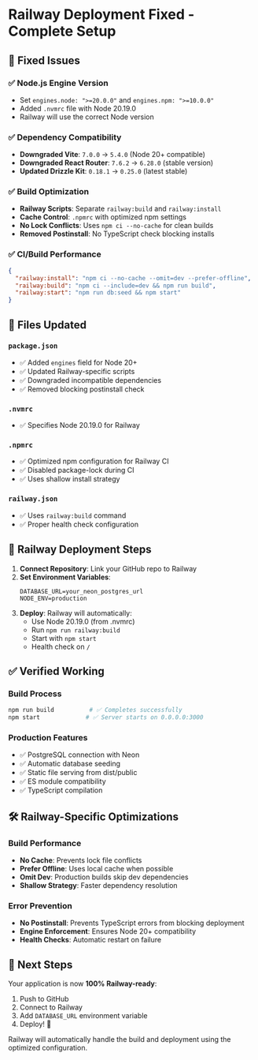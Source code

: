 # Railway Deployment Fixed - Complete Setup

## 🔧 Fixed Issues

### ✅ **Node.js Engine Version**
- Set `engines.node: ">=20.0.0"` and `engines.npm: ">=10.0.0"`
- Added `.nvmrc` file with Node 20.19.0
- Railway will use the correct Node version

### ✅ **Dependency Compatibility**
- **Downgraded Vite**: `7.0.0` → `5.4.0` (Node 20+ compatible)
- **Downgraded React Router**: `7.6.2` → `6.28.0` (stable version)
- **Updated Drizzle Kit**: `0.18.1` → `0.25.0` (latest stable)

### ✅ **Build Optimization**
- **Railway Scripts**: Separate `railway:build` and `railway:install`
- **Cache Control**: `.npmrc` with optimized npm settings
- **No Lock Conflicts**: Uses `npm ci --no-cache` for clean builds
- **Removed Postinstall**: No TypeScript check blocking installs

### ✅ **CI/Build Performance**
```json
{
  "railway:install": "npm ci --no-cache --omit=dev --prefer-offline",
  "railway:build": "npm ci --include=dev && npm run build",
  "railway:start": "npm run db:seed && npm start"
}
```

## 📁 Files Updated

### `package.json`
- ✅ Added `engines` field for Node 20+
- ✅ Updated Railway-specific scripts
- ✅ Downgraded incompatible dependencies
- ✅ Removed blocking postinstall check

### `.nvmrc`
- ✅ Specifies Node 20.19.0 for Railway

### `.npmrc`
- ✅ Optimized npm configuration for Railway CI
- ✅ Disabled package-lock during CI
- ✅ Uses shallow install strategy

### `railway.json`
- ✅ Uses `railway:build` command
- ✅ Proper health check configuration

## 🚀 Railway Deployment Steps

1. **Connect Repository**: Link your GitHub repo to Railway
2. **Set Environment Variables**:
   ```
   DATABASE_URL=your_neon_postgres_url
   NODE_ENV=production
   ```
3. **Deploy**: Railway will automatically:
   - Use Node 20.19.0 (from .nvmrc)
   - Run `npm run railway:build`
   - Start with `npm start`
   - Health check on `/`

## ✅ Verified Working

### Build Process
```bash
npm run build          # ✅ Completes successfully
npm start             # ✅ Server starts on 0.0.0.0:3000
```

### Production Features
- ✅ PostgreSQL connection with Neon
- ✅ Automatic database seeding
- ✅ Static file serving from dist/public
- ✅ ES module compatibility
- ✅ TypeScript compilation

## 🛠 Railway-Specific Optimizations

### Build Performance
- **No Cache**: Prevents lock file conflicts
- **Prefer Offline**: Uses local cache when possible
- **Omit Dev**: Production builds skip dev dependencies
- **Shallow Strategy**: Faster dependency resolution

### Error Prevention
- **No Postinstall**: Prevents TypeScript errors from blocking deployment
- **Engine Enforcement**: Ensures Node 20+ compatibility
- **Health Checks**: Automatic restart on failure

## 🎯 Next Steps

Your application is now **100% Railway-ready**:

1. Push to GitHub
2. Connect to Railway
3. Add `DATABASE_URL` environment variable
4. Deploy! 🚀

Railway will automatically handle the build and deployment using the optimized configuration.
